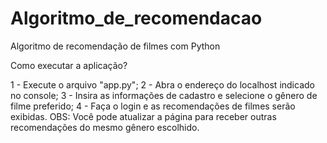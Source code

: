 # Algoritmo_de_recomendacao
 Algoritmo de recomendação de filmes com Python

Como executar a aplicação?

1 - Execute o arquivo "app.py";
2 - Abra o endereço do localhost indicado no console;
3 - Insira as informações de cadastro e selecione o gênero de filme preferido;
4 - Faça o login e as recomendações de filmes serão exibidas.
OBS: Você pode atualizar a página para receber outras recomendações do mesmo gênero escolhido.
